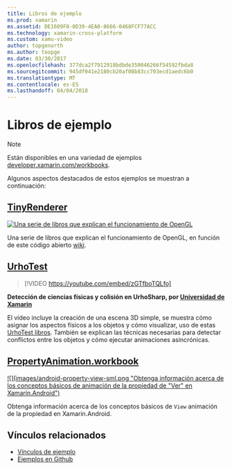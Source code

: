 ```yaml
---
title: Libros de ejemplo
ms.prod: xamarin
ms.assetid: DE1609F8-0D39-4EA0-8666-0468FCF77ACC
ms.technology: xamarin-cross-platform
ms.custom: xamu-video
author: topgenorth
ms.author: toopge
ms.date: 03/30/2017
ms.openlocfilehash: 377dca2f7912918bdbde350046266f54592fbda8
ms.sourcegitcommit: 945df041e2180cb20af08b83cc703ecd1aedc6b0
ms.translationtype: MT
ms.contentlocale: es-ES
ms.lasthandoff: 04/04/2018
---
```

# <a name="sample-workbooks"></a>Libros de ejemplo

> [!NOTE]
> Están disponibles en una variedad de ejemplos [developer.xamarin.com/workbooks](https://developer.xamarin.com/workbooks/).

Algunos aspectos destacados de estos ejemplos se muestran a continuación:

## <a name="tinyrenderertinyrenderermd"></a>[TinyRenderer](tinyrenderer.md)

[![](images/tinyrenderer-sml.png "Una serie de libros que explican el funcionamiento de OpenGL")](images/tinyrenderer-sml-orig.png#lightbox)

Una serie de libros que explican el funcionamiento de OpenGL, en función de este código abierto [wiki](https://github.com/ssloy/tinyrenderer/wiki/).

[](tinyrenderer.md)

## <a name="urhotesthttpsgithubcomkrumelururhotest"></a>[UrhoTest](https://github.com/Krumelur/UrhoTest)

 > [!VIDEO https://youtube.com/embed/zGTfboTQLfo]

**Detección de ciencias físicas y colisión en UrhoSharp, por [Universidad de Xamarin](https://university.xamarin.com)**

El vídeo incluye la creación de una escena 3D simple, se muestra cómo asignar los aspectos físicos a los objetos y cómo visualizar, uso de estas [UrhoTest libros](https://github.com/Krumelur/UrhoTest). También se explican las técnicas necesarias para detectar conflictos entre los objetos y cómo ejecutar animaciones asincrónicas.

## <a name="propertyanimationworkbookhttpsdeveloperxamarincomworkbooksandroiduser-interfacepropertyanimationworkbook"></a>[PropertyAnimation.workbook](https://developer.xamarin.com/workbooks/android/user-interface/PropertyAnimation.workbook)

[![](images/android-property-view-sml.png "Obtenga información acerca de los conceptos básicos de animación de la propiedad de "Ver" en Xamarin.Android")](images/android-property-view.png#lightbox)

Obtenga información acerca de los conceptos básicos de `View` animación de la propiedad en Xamarin.Android.


<!--[![](images/skia0-sml.png "Android")](images/skia0.png#lightbox)

SkiaSharp provides a powerful C# API for doing 2D graphics. See how to use Skia to draw in your apps.-->


## <a name="related-links"></a>Vínculos relacionados

- [Vínculos de ejemplo](https://developer.xamarin.com/workbooks)
- [Ejemplos en Github](https://github.com/xamarin/workbooks)
